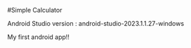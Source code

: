 #Simple Calculator

Android Studio version : android-studio-2023.1.1.27-windows

My first android app!!
